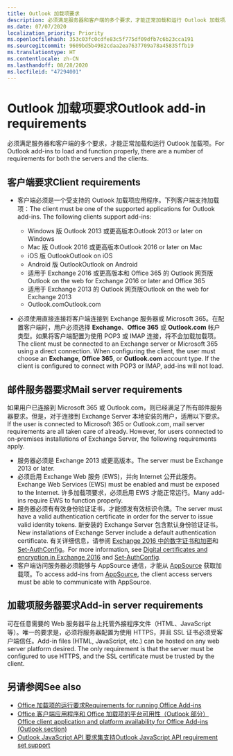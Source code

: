 ```yaml
---
title: Outlook 加载项要求
description: 必须满足服务器和客户端的多个要求，才能正常加载和运行 Outlook 加载项。
ms.date: 07/07/2020
localization_priority: Priority
ms.openlocfilehash: 353c03fc0cdfe83c5f775df09dfb7c6b23cca191
ms.sourcegitcommit: 9609bd5b4982cdaa2ea7637709a78a45835ffb19
ms.translationtype: HT
ms.contentlocale: zh-CN
ms.lasthandoff: 08/28/2020
ms.locfileid: "47294001"
---
```

# <a name="outlook-add-in-requirements"></a><span data-ttu-id="ee8b8-103">Outlook 加载项要求</span><span class="sxs-lookup"><span data-stu-id="ee8b8-103">Outlook add-in requirements</span></span>

<span data-ttu-id="ee8b8-104">必须满足服务器和客户端的多个要求，才能正常加载和运行 Outlook 加载项。</span><span class="sxs-lookup"><span data-stu-id="ee8b8-104">For Outlook add-ins to load and function properly, there are a number of requirements for both the servers and the clients.</span></span>

## <a name="client-requirements"></a><span data-ttu-id="ee8b8-105">客户端要求</span><span class="sxs-lookup"><span data-stu-id="ee8b8-105">Client requirements</span></span>

- <span data-ttu-id="ee8b8-106">客户端必须是一个受支持的 Outlook 加载项应用程序。下列客户端支持加载项：</span><span class="sxs-lookup"><span data-stu-id="ee8b8-106">The client must be one of the supported applications for Outlook add-ins. The following clients support add-ins:</span></span>

   - <span data-ttu-id="ee8b8-107">Windows 版 Outlook 2013 或更高版本</span><span class="sxs-lookup"><span data-stu-id="ee8b8-107">Outlook 2013 or later on Windows</span></span>
   - <span data-ttu-id="ee8b8-108">Mac 版 Outlook 2016 或更高版本</span><span class="sxs-lookup"><span data-stu-id="ee8b8-108">Outlook 2016 or later on Mac</span></span>
   - <span data-ttu-id="ee8b8-109">iOS 版 Outlook</span><span class="sxs-lookup"><span data-stu-id="ee8b8-109">Outlook on iOS</span></span>
   - <span data-ttu-id="ee8b8-110">Android 版 Outlook</span><span class="sxs-lookup"><span data-stu-id="ee8b8-110">Outlook on Android</span></span>
   - <span data-ttu-id="ee8b8-111">适用于 Exchange 2016 或更高版本和 Office 365 的 Outlook 网页版</span><span class="sxs-lookup"><span data-stu-id="ee8b8-111">Outlook on the web for Exchange 2016 or later and Office 365</span></span>
   - <span data-ttu-id="ee8b8-112">适用于 Exchange 2013 的 Outlook 网页版</span><span class="sxs-lookup"><span data-stu-id="ee8b8-112">Outlook on the web for Exchange 2013</span></span>
   - <span data-ttu-id="ee8b8-113">Outlook.com</span><span class="sxs-lookup"><span data-stu-id="ee8b8-113">Outlook.com</span></span>

- <span data-ttu-id="ee8b8-p101">必须使用直接连接将客户端连接到 Exchange 服务器或 Microsoft 365。在配置客户端时，用户必须选择 **Exchange**、**Office 365** 或 **Outlook.com** 帐户类型。如果将客户端配置为使用 POP3 或 IMAP 连接，将不会加载加载项。</span><span class="sxs-lookup"><span data-stu-id="ee8b8-p101">The client must be connected to an Exchange server or Microsoft 365 using a direct connection. When configuring the client, the user must choose an **Exchange**, **Office 365**, or **Outlook.com** account type. If the client is configured to connect with POP3 or IMAP, add-ins will not load.</span></span>

## <a name="mail-server-requirements"></a><span data-ttu-id="ee8b8-117">邮件服务器要求</span><span class="sxs-lookup"><span data-stu-id="ee8b8-117">Mail server requirements</span></span>

<span data-ttu-id="ee8b8-p102">如果用户已连接到 Microsoft 365 或 Outlook.com，则已经满足了所有邮件服务器要求。但是，对于连接到 Exchange Server 本地安装的用户，适用以下要求。</span><span class="sxs-lookup"><span data-stu-id="ee8b8-p102">If the user is connected to Microsoft 365 or Outlook.com, mail server requirements are all taken care of already. However, for users connected to on-premises installations of Exchange Server, the following requirements apply.</span></span>

- <span data-ttu-id="ee8b8-120">服务器必须是 Exchange 2013 或更高版本。</span><span class="sxs-lookup"><span data-stu-id="ee8b8-120">The server must be Exchange 2013 or later.</span></span>
- <span data-ttu-id="ee8b8-121">必须启用 Exchange Web 服务 (EWS)，并向 Internet 公开此服务。</span><span class="sxs-lookup"><span data-stu-id="ee8b8-121">Exchange Web Services (EWS) must be enabled and must be exposed to the Internet.</span></span> <span data-ttu-id="ee8b8-122">许多加载项要求，必须启用 EWS 才能正常运行。</span><span class="sxs-lookup"><span data-stu-id="ee8b8-122">Many add-ins require EWS to function properly.</span></span>
- <span data-ttu-id="ee8b8-123">服务器必须有有效身份验证证书，才能颁发有效标识令牌。</span><span class="sxs-lookup"><span data-stu-id="ee8b8-123">The server must have a valid authentication certificate in order for the server to issue valid identity tokens.</span></span> <span data-ttu-id="ee8b8-124">新安装的 Exchange Server 包含默认身份验证证书。</span><span class="sxs-lookup"><span data-stu-id="ee8b8-124">New installations of Exchange Server include a default authentication certificate.</span></span> <span data-ttu-id="ee8b8-125">有关详细信息，请参阅 [Exchange 2016 中的数字证书和加密](/Exchange/architecture/client-access/certificates)和 [Set-AuthConfig](/powershell/module/exchange/organization/Set-AuthConfig)。</span><span class="sxs-lookup"><span data-stu-id="ee8b8-125">For more information, see [Digital certificates and encryption in Exchange 2016](/Exchange/architecture/client-access/certificates) and [Set-AuthConfig](/powershell/module/exchange/organization/Set-AuthConfig).</span></span>
- <span data-ttu-id="ee8b8-126">客户端访问服务器必须能够与 AppSource 通信，才能从 [AppSource](https://appsource.microsoft.com/marketplace/apps?product=office&page=1&src=office&corrid=a35323d5-0e3d-4cc0-ba44-57537d74aae8&omexanonuid=581941df-1c6f-4eda-89e7-651af8aeaeb2) 获取加载项。</span><span class="sxs-lookup"><span data-stu-id="ee8b8-126">To access add-ins from [AppSource](https://appsource.microsoft.com/marketplace/apps?product=office&page=1&src=office&corrid=a35323d5-0e3d-4cc0-ba44-57537d74aae8&omexanonuid=581941df-1c6f-4eda-89e7-651af8aeaeb2), the client access servers must be able to communicate with AppSource.</span></span>

## <a name="add-in-server-requirements"></a><span data-ttu-id="ee8b8-127">加载项服务器要求</span><span class="sxs-lookup"><span data-stu-id="ee8b8-127">Add-in server requirements</span></span>

<span data-ttu-id="ee8b8-p105">可在任意需要的 Web 服务器平台上托管外接程序文件（HTML、JavaScript 等）。唯一的要求是，必须将服务器配置为使用 HTTPS，并且 SSL 证书必须受客户端信任。</span><span class="sxs-lookup"><span data-stu-id="ee8b8-p105">Add-in files (HTML, JavaScript, etc.) can be hosted on any web server platform desired. The only requirement is that the server must be configured to use HTTPS, and the SSL certificate must be trusted by the client.</span></span>

## <a name="see-also"></a><span data-ttu-id="ee8b8-130">另请参阅</span><span class="sxs-lookup"><span data-stu-id="ee8b8-130">See also</span></span>

- [<span data-ttu-id="ee8b8-131">Office 加载项的运行要求</span><span class="sxs-lookup"><span data-stu-id="ee8b8-131">Requirements for running Office Add-ins</span></span>](../concepts/requirements-for-running-office-add-ins.md)
- [<span data-ttu-id="ee8b8-132">Office 客户端应用程序和 Office 加载项的平台可用性（Outlook 部分）</span><span class="sxs-lookup"><span data-stu-id="ee8b8-132">Office client application and platform availability for Office Add-ins (Outlook section)</span></span>](../overview/office-add-in-availability.md#outlook)
- [<span data-ttu-id="ee8b8-133">Outlook JavaScript API 要求集支持</span><span class="sxs-lookup"><span data-stu-id="ee8b8-133">Outlook JavaScript API requirement set support</span></span>](../reference/requirement-sets/outlook-api-requirement-sets.md#requirement-sets-supported-by-exchange-servers-and-outlook-clients)
